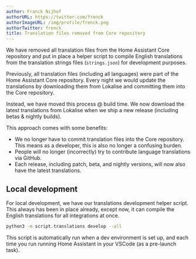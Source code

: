 ```yaml
---
author: Franck Nijhof
authorURL: https://twitter.com/frenck
authorImageURL: /img/profile/frenck.png
authorTwitter: frenck
title: Translation files removed from Core repository
---
```


We have removed all translation files from the Home Assistant Core repository
and put in place a helper script to compile English translations from the
translation strings files (`strings.json`) for development purposes.

Previously, all translation files (including all languages) were part of the
Home Assistant Core repository. Every night we would update the translations
by downloading them from Lokalise and committing them into the Core repository.

Instead, we have moved this process @ build time. We now download the latest
translations from Lokalise when we ship a new release (including betas
& nightly builds).

This approach comes with some benefits:

- We no longer have to commit translation files into the Core repository.
  This means as a developer, this is also no longer a confusing burden.
- People will no longer (incorrectly) try to contribute language
  translations via GitHub.
- Each release, including patch, beta, and nightly versions,
  will now also have the latest translations.

## Local development

For local development, we have our translations development helper script. This
always has been in place already, except now, it can compile the English
translations for all integrations at once.

```bash
python3 -m script.translations develop --all
```

This script is automatically run when a dev environment is set up, and each
time you run running Home Assistant in your VSCode (as a pre-launch task).

